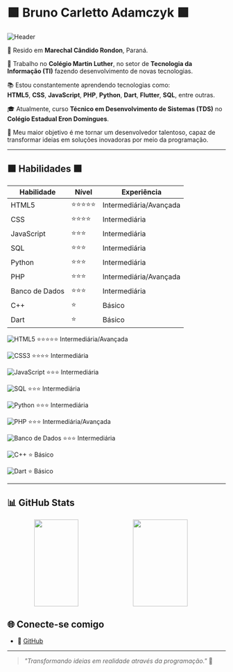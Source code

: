 # 🟩 Bruno Carletto Adamczyk 🟩

![Header](https://capsule-render.vercel.app/api?type=waving&color=00FF00&height=120&section=header)

📍 Resido em **Marechal Cândido Rondon**, Paraná.  

💼 Trabalho no **Colégio Martin Luther**, no setor de **Tecnologia da Informação (TI)** fazendo desenvolvimento de novas tecnologias.  

📚 Estou constantemente aprendendo tecnologias como:  
**HTML5**, **CSS**, **JavaScript**, **PHP**, **Python**, **Dart**, **Flutter**, **SQL**, entre outras.  

🎓 Atualmente, curso **Técnico em Desenvolvimento de Sistemas (TDS)** no **Colégio Estadual Eron Domingues**.  

🌟 Meu maior objetivo é me tornar um desenvolvedor talentoso, capaz de transformar ideias em soluções inovadoras por meio da programação.

---

## 🟩 Habilidades 🟩

| **Habilidade**    | **Nível**         | **Experiência**          |
|--------------------|-------------------|--------------------------|
| HTML5             | ⭐⭐⭐⭐⭐           | Intermediária/Avançada   |
| CSS               | ⭐⭐⭐⭐           | Intermediária            |
| JavaScript        | ⭐⭐⭐             | Intermediária  |
| SQL        | ⭐⭐⭐             | Intermediária  |
| Python            | ⭐⭐⭐             | Intermediária            |
| PHP               | ⭐⭐⭐             | Intermediária/Avançada   |
| Banco de Dados    | ⭐⭐⭐             | Intermediária            |
| C++               | ⭐               | Básico                   |
| Dart              | ⭐               | Básico                   |

![HTML5](https://raw.githubusercontent.com/usuario/repositorio/main/pasta/html5.png) ⭐⭐⭐⭐⭐ Intermediária/Avançada  

![CSS3](https://raw.githubusercontent.com/usuario/repositorio/main/pasta/css3.png) ⭐⭐⭐⭐ Intermediária  

![JavaScript](https://raw.githubusercontent.com/usuario/repositorio/main/pasta/javascript.png) ⭐⭐⭐ Intermediária  

![SQL](https://raw.githubusercontent.com/usuario/repositorio/main/pasta/sql.png) ⭐⭐⭐ Intermediária  

![Python](https://raw.githubusercontent.com/usuario/repositorio/main/pasta/python.png) ⭐⭐⭐ Intermediária  

![PHP](https://raw.githubusercontent.com/usuario/repositorio/main/pasta/php.png) ⭐⭐⭐ Intermediária/Avançada  

![Banco de Dados](https://raw.githubusercontent.com/usuario/repositorio/main/pasta/database.png) ⭐⭐⭐ Intermediária  

![C++](https://raw.githubusercontent.com/usuario/repositorio/main/pasta/cpp.png) ⭐ Básico  

![Dart](https://raw.githubusercontent.com/usuario/repositorio/main/pasta/dart.png) ⭐ Básico  


---

## 📊 GitHub Stats
<div align="center" style="display: flex; flex-wrap: wrap;">
  <img src="https://github-readme-stats.vercel.app/api/top-langs/?username=BruDu1545&layout=compact&langs_count=8&theme=dracula" style="width: 45%; height: 200px; object-fit: contain;" />
  <img src="https://github-readme-stats.vercel.app/api?username=BruDu1545&show_icons=true&theme=dark&include_all_commits=true&count_private=true" style="width: 50%; height: 200px; object-fit: contain;" />
</div>

## 🌐 Conecte-se comigo

- 🐙 [GitHub](https://github.com/BruDu1545)

---

> _"Transformando ideias em realidade através da programação."_ 🚀
